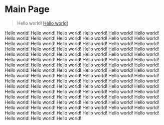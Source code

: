 # Main Page

> Hello world! [Hello world!](https://masked8bit.github.io/Test/pages/second.md)

Hello world! Hello world! Hello world! Hello world! Hello world! Hello world! Hello world! Hello world! Hello world! Hello world! Hello world! Hello world! Hello world! Hello world! Hello world! Hello world! Hello world! Hello world! Hello world! Hello world! Hello world! Hello world! Hello world! Hello world! Hello world! Hello world! Hello world! Hello world! Hello world! Hello world! Hello world! Hello world! Hello world! Hello world! Hello world! Hello world! Hello world! Hello world! Hello world! Hello world! Hello world! Hello world! Hello world! Hello world! Hello world! Hello world! Hello world! Hello world! Hello world! Hello world! Hello world! Hello world! Hello world! Hello world! Hello world! Hello world! Hello world! Hello world! Hello world! Hello world! Hello world! Hello world! Hello world! Hello world! Hello world! Hello world! Hello world! Hello world! Hello world! Hello world! Hello world! Hello world! Hello world! Hello world! Hello world! Hello world! Hello world! Hello world! Hello world! Hello world! Hello world! Hello world! Hello world! Hello world! Hello world! Hello world! Hello world! Hello world! Hello world! Hello world! Hello world! Hello world! Hello world! Hello world! Hello world! Hello world! Hello world! Hello world! Hello world!
